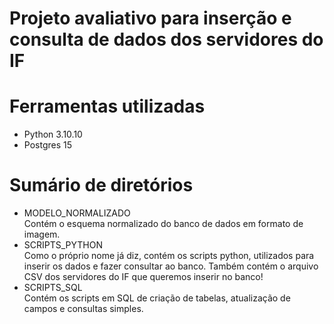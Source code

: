 # Projeto avaliativo para inserção e consulta de dados dos servidores do IF

# Ferramentas utilizadas
- Python 3.10.10
- Postgres 15

# Sumário de diretórios
- MODELO_NORMALIZADO <br> 
Contém o esquema normalizado do banco de dados em formato de imagem.
- SCRIPTS_PYTHON <br>
Como o próprio nome já diz, contém os scripts python, utilizados para inserir os dados e fazer consultar ao banco. Também contém o arquivo CSV dos servidores do IF que queremos inserir no banco! 
- SCRIPTS_SQL <br>
Contém os scripts em SQL de criação de tabelas, atualização de campos e consultas simples.

